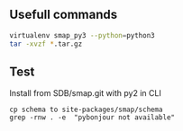 ## Usefull commands
```sh
virtualenv smap_py3 --python=python3
tar -xvzf *.tar.gz
```

## Test
Install from SDB/smap.git with py2 in CLI
```
cp schema to site-packages/smap/schema
grep -rnw . -e  "pybonjour not available"
```

